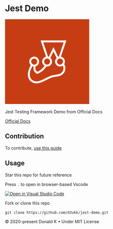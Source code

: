 # Jest Demo

![Jest Logo](https://github.com/d3vkk/jest-demo/blob/master/jest-logo.png)

Jest Testing Framework Demo from Official Docs

[Official Docs](https://jestjs.io/docs/en/getting-started.html)

## Contribution

To contribute, [use this guide](https://github.com/d3vkk/open-source/blob/master/CONTRIBUTING.md)

## Usage

Star this repo for future reference

Press `.` to open in browser-based Vscode

[![Open in Visual Studio Code](https://open.vscode.dev/badges/open-in-vscode.svg)](https://open.vscode.dev/d3vkk/jest-demo)

Fork or clone this repo
```
git clone https://github.com/d3vkk/jest-demo.git
```

© 2020-present Donald K • Under MIT License
